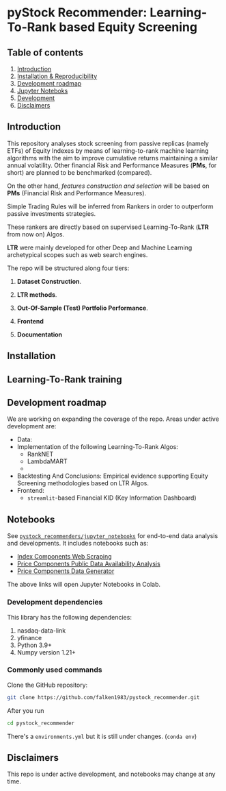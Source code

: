# pyStock Recommender: Learning-To-Rank based Equity Screening

## Table of contents
1. [Introduction](#introduction)
2. [Installation & Reproducibility](#installation)
3. [Development roadmap](#development-roadmap)
4. [Jupyter Noteboks](#notebooks)
5. [Development](#development)
6. [Disclaimers](#disclaimers)

## Introduction

This repository analyses stock screening from passive replicas (namely ETFs) of Equity Indexes by means of learning-to-rank machine learning algorithms with the aim to improve cumulative returns maintaining a similar annual volatility. Other financial Risk and Performance Measures (**PMs**, for short) are planned to be benchmarked (compared).

On the other hand, _features construction and selection_ will be based on **PMs** (Financial Risk and Performance Measures).

Simple Trading Rules will be inferred from Rankers in order to outperform passive investments strategies.

These rankers are directly based on supervised Learning-To-Rank (**LTR** from now on) Algos.

**LTR** were mainly developed for other Deep and Machine Learning archetypical scopes such as web search engines.

The repo will be structured along four tiers:

1. **Dataset Construction**.

2. **LTR methods**.

3. **Out-Of-Sample (Test) Portfolio Performance**.

4. **Frontend**

5. **Documentation**

## Installation

## Learning-To-Rank training

## Development roadmap

We are working on expanding the coverage of the repo. Areas under active development are:

  * Data: 
  * Implementation of the following Learning-To-Rank Algos:
      * RankNET
      * LambdaMART      
      *
  * Backtesting And Conclusions: Empirical evidence supporting Equity Screening methodologies based on LTR Algos.
  * Frontend:
      * `streamlit`-based Financial KID (Key Information Dashboard)

## Notebooks

See [`pystock_recommenders/jupyter_notebooks`](https://github.com/falken1983/pystock_recommender/tree/main/jupyter_notebooks/)
for end-to-end data analysis and developments. It includes notebooks such as:

  *   [Index Components Web Scraping](https://colab.research.google.com/github/falken1983/pystock_recommender/blob/master/jupyter_notebooks/index_components_webscraper.ipynb)
  *   [Price Components Public Data Availability Analysis](https://colab.research.google.com/github/falken1983/pystock_recommender/blob/master/jupyter_notebooks/price_components_data_analysis.ipynb)
  *  [Price Components Data Generator](https://colab.research.google.com/github/falken1983/pystock_recommender/blob/master/jupyter_notebooks/price_components_data_generator.ipynb)
  
The above links will open Jupyter Notebooks in Colab.

### Development dependencies

This library has the following dependencies:

1.  nasdaq-data-link
2.  yfinance
3.  Python 3.9+
4.  Numpy version 1.21+

### Commonly used commands

Clone the GitHub repository:

```sh
git clone https://github.com/falken1983/pystock_recommender.git
```

After you run

```sh
cd pystock_recommender

```

There's a `environments.yml` but it is still under changes. (`conda env`)

## Disclaimers

This repo is under active development, and notebooks may change at any time.
